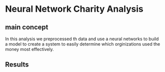 # Neural Network Charity Analysis

## main concept
In this analysis we preprocessed th data and use a neural networks to build a model to create a system to easily determine which orginizations used the money most effectively.

## Results

